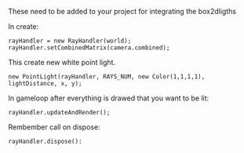 These need to be added to your project for integrating the box2dligths

In create:
```
rayHandler = new RayHandler(world);
rayHandler.setCombinedMatrix(camera.combined);
```

This create new white point light.
```
new PointLight(rayHandler, RAYS_NUM, new Color(1,1,1,1), lightDistance, x, y);
```

In gameloop after everything is drawed that you want to be lit:
```
rayHandler.updateAndRender();
```



Rembember call on dispose:
```
rayHandler.dispose():
```